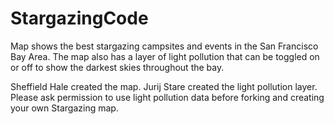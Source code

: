 # StargazingCode
Map shows the best stargazing campsites and events in the San Francisco Bay Area. The map also has a layer of light pollution that can be toggled on or off to show the darkest skies throughout the bay. 

Sheffield Hale created the map. Jurij Stare created the light pollution layer.
Please ask permission to use light pollution data before forking and creating your own Stargazing map. 
